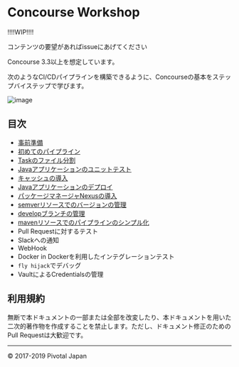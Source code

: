 # Concourse Workshop

!!!!WIP!!!!

コンテンツの要望があればissueにあげてください

Concourse 3.3以上を想定しています。

次のようなCI/CDパイプラインを構築できるように、Concourseの基本をステップバイステップで学びます。

![image](https://user-images.githubusercontent.com/106908/29496945-ecd53dc8-8618-11e7-8329-e2947aa23f47.png)


## 目次

* [事前準備](prerequisite.md)
* [初めてのパイプライン](first-pipeline.md)
* [Taskのファイル分割](task.md)
* [Javaアプリケーションのユニットテスト](java-unit-test.md)
* [キャッシュの導入](caching.md)
* [Javaアプリケーションのデプロイ](java-deploy.md)
* [パッケージマネージャNexusの導入](nexus.md)
* [semverリソースでのバージョンの管理](semver-resource.md)
* [developブランチの管理](develop-branch.md)
* [mavenリソースでのパイプラインのシンプル化](maven-resource.md)
* Pull Requestに対するテスト
* Slackへの通知
* WebHook
* Docker in Dockerを利用したインテグレーションテスト
* `fly hijack`でデバッグ
* VaultによるCredentialsの管理


## 利用規約

無断で本ドキュメントの一部または全部を改変したり、本ドキュメントを用いた二次的著作物を作成することを禁止します。ただし、ドキュメント修正のためのPull Requestは大歓迎です。

----
© 2017-2019 Pivotal Japan
